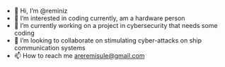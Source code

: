 - 👋 Hi, I’m @reminiz
- 👀 I’m interested in coding currently, am a hardware person 
- 🌱 I’m currently working on a project in cybersecurity that needs some coding
- 💞️ I’m looking to collaborate on stimulating cyber-attacks on ship communication systems
- 📫 How to reach me areremisule@gmail.com

<!---
reminiz/reminiz is a ✨ special ✨ repository because its `README.md` (this file) appears on your GitHub profile.
You can click the Preview link to take a look at your changes.
--->
